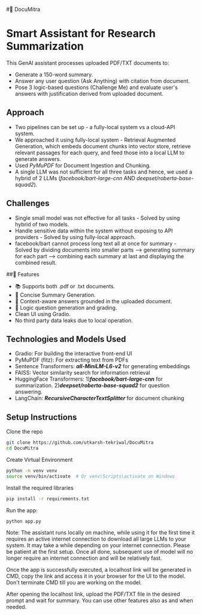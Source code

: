 #📘 DocuMitra
# Smart Assistant for Research Summarization

This GenAI assistant processes uploaded PDF/TXT documents to:

- Generate a 150-word summary.
- Answer any user question (Ask Anything) with citation from document.
- Pose 3 logic-based questions (Challenge Me) and evaluate user's answers with justification derived from uploaded document.

## Approach
- Two pipelines can be set up - a fully-local system vs a cloud-API system.
- We approached it using fully-local system - Retrieval Augmented Generation, which embeds document chunks into vector store, retrieve relevant passages for each query, and feed those into a local LLM to generate answers.
- Used _PyMuPDF_ for Document Ingestion and Chunking.
- A single LLM was not sufficient for all three tasks and hence, we used a hybrid of 2 LLMs (_facebook/bart-large-cnn_ AND _deepset/roberta-base-squad2_).

## Challenges
- Single small model was not effective for all tasks - Solved by using hybrid of two models.
- Handle sensitive data within the system without exposing to API providers - Solved by using fully-local approach.
- facebook/bart cannot process long text all at once for summary - Solved by dividing documents into smaller parts --> generating summary for each part --> combining each summary at last and displaying the combined result.

##🚀 Features
- 📚 Supports both .pdf or .txt documents.
- 📌 Concise Summary Generation.
- 💬 Context-aware answers grounded in the uploaded document.
- 🧠 Logic question generation and grading.
- Clean UI using Gradio.
- No third party data leaks due to local operation.

## Technologies and Models Used
- Gradio: For building the interactive front-end UI
- PyMuPDF (fitz): For extracting text from PDFs
- Sentence Transformers: **_all-MiniLM-L6-v2_** for generating embeddings
- FAISS: Vector similarity search for information retrieval
- HuggingFace Transformers:  1)**_facebook/bart-large-cnn_** for summarization. 2)**_deepset/roberta-base-squad2_** for question answering.
- LangChain: _**RecursiveCharacterTextSplitter**_ for document chunking

## Setup Instructions

Clone the repo

```bash
git clone https://github.com/utkarsh-tekriwal/DocuMitra
cd DocuMitra
```

Create Virtual Environment

```bash
python -m venv venv
source venv/bin/activate  # Or venv\Scripts\activate on Windows
```

Install the required libraries

```bash
pip install -r requirements.txt
```


Run the app:

```bash
python app.py
```

Note: The assistant runs locally on machine, while using it for the first time it requires an active internet connection to download all large LLMs to your system. It may take a while depending on your internet connection. Please be patient at the first setup. Once all done, subsequent use of model will no longer require an internet connection and will be relatively fast.

Once the app is successfully executed, a localhost link will be generated in CMD, copy the link and access it in your browser for the UI to the model. Don't terminate CMD till you are working on the model.

After opening the localhost link, upload the PDF/TXT file in the desired prompt and wait for summary. You can use other features also as and when needed.

